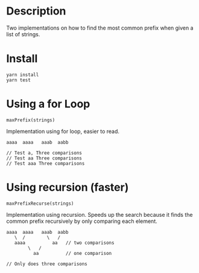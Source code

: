 # Description

Two implementations on how to find the most common prefix when given a list of strings.

# Install

    yarn install
    yarn test

# Using a for Loop

    maxPrefix(strings)

Implementation using for loop, easier to read.

    aaaa  aaaa   aaab  aabb

    // Test a, Three comparisons
    // Test aa Three comparisons
    // Test aaa Three comparisons

# Using recursion (faster)

    maxPrefixRecurse(strings)

Implementation using recursion. Speeds up the search because it finds the common prefix recursively by only comparing each element.

    aaaa  aaaa   aaab  aabb
       \  /        \   /
       aaaa          aa   // two comparisons
            \   /
              aa          // one comparison

    // Only does three comparisons


